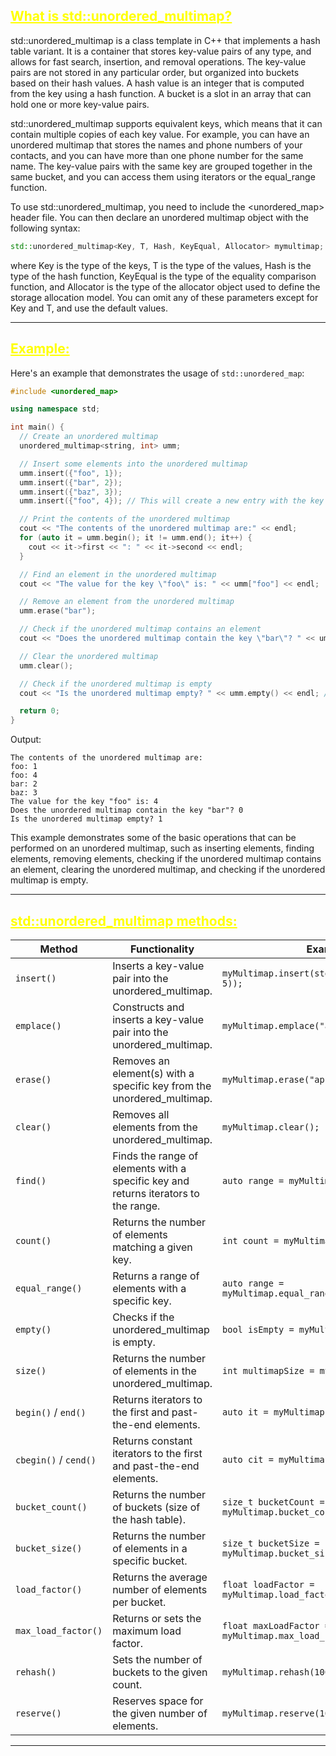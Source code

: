 ## <font color="yellow"><u>What is std::unordered_multimap?</u></font>

std::unordered_multimap is a class template in C++ that implements a hash table variant. It is a container that stores key-value pairs of any type, and allows for fast search, insertion, and removal operations. The key-value pairs are not stored in any particular order, but organized into buckets based on their hash values. A hash value is an integer that is computed from the key using a hash function. A bucket is a slot in an array that can hold one or more key-value pairs.

std::unordered_multimap supports equivalent keys, which means that it can contain multiple copies of each key value. For example, you can have an unordered multimap that stores the names and phone numbers of your contacts, and you can have more than one phone number for the same name. The key-value pairs with the same key are grouped together in the same bucket, and you can access them using iterators or the equal_range function.

To use std::unordered_multimap, you need to include the <unordered_map> header file. You can then declare an unordered multimap object with the following syntax:

```c++
std::unordered_multimap<Key, T, Hash, KeyEqual, Allocator> mymultimap;
```

where Key is the type of the keys, T is the type of the values, Hash is the type of the hash function, KeyEqual is the type of the equality comparison function, and Allocator is the type of the allocator object used to define the storage allocation model. You can omit any of these parameters except for Key and T, and use the default values.

---
## <font color="yellow"><u>Example:</u></font>

Here's an example that demonstrates the usage of `std::unordered_map`:

```c++
#include <unordered_map>

using namespace std;

int main() {
  // Create an unordered multimap
  unordered_multimap<string, int> umm;

  // Insert some elements into the unordered multimap
  umm.insert({"foo", 1});
  umm.insert({"bar", 2});
  umm.insert({"baz", 3});
  umm.insert({"foo", 4}); // This will create a new entry with the key "foo" and value 4, even though there is already an entry with the key "foo" and value 1.

  // Print the contents of the unordered multimap
  cout << "The contents of the unordered multimap are:" << endl;
  for (auto it = umm.begin(); it != umm.end(); it++) {
    cout << it->first << ": " << it->second << endl;
  }

  // Find an element in the unordered multimap
  cout << "The value for the key \"foo\" is: " << umm["foo"] << endl;

  // Remove an element from the unordered multimap
  umm.erase("bar");

  // Check if the unordered multimap contains an element
  cout << "Does the unordered multimap contain the key \"bar\"? " << umm.count("bar") << endl; // This will print "0", since the element with the key "bar" was removed.

  // Clear the unordered multimap
  umm.clear();

  // Check if the unordered multimap is empty
  cout << "Is the unordered multimap empty? " << umm.empty() << endl; // This will print "1", since the unordered multimap is now empty.

  return 0;
}
```

Output:

```
The contents of the unordered multimap are:
foo: 1
foo: 4
bar: 2
baz: 3
The value for the key "foo" is: 4
Does the unordered multimap contain the key "bar"? 0
Is the unordered multimap empty? 1
```

This example demonstrates some of the basic operations that can be performed on an unordered multimap, such as inserting elements, finding elements, removing elements, checking if the unordered multimap contains an element, clearing the unordered multimap, and checking if the unordered multimap is empty.

---
## <font color="yellow"><u>std::unordered_multimap methods:</u></f>

|Method|Functionality|Example|
|---|---|---|
|`insert()`|Inserts a key-value pair into the unordered_multimap.|`myMultimap.insert(std::make_pair("apple", 5));`|
|`emplace()`|Constructs and inserts a key-value pair into the unordered_multimap.|`myMultimap.emplace("apple", 5);`|
|`erase()`|Removes an element(s) with a specific key from the unordered_multimap.|`myMultimap.erase("apple");`|
|`clear()`|Removes all elements from the unordered_multimap.|`myMultimap.clear();`|
|`find()`|Finds the range of elements with a specific key and returns iterators to the range.|`auto range = myMultimap.find("apple");`|
|`count()`|Returns the number of elements matching a given key.|`int count = myMultimap.count("apple");`|
|`equal_range()`|Returns a range of elements with a specific key.|`auto range = myMultimap.equal_range("apple");`|
|`empty()`|Checks if the unordered_multimap is empty.|`bool isEmpty = myMultimap.empty();`|
|`size()`|Returns the number of elements in the unordered_multimap.|`int multimapSize = myMultimap.size();`|
|`begin()` / `end()`|Returns iterators to the first and past-the-end elements.|`auto it = myMultimap.begin();`|
|`cbegin()` / `cend()`|Returns constant iterators to the first and past-the-end elements.|`auto cit = myMultimap.cbegin();`|
|`bucket_count()`|Returns the number of buckets (size of the hash table).|`size_t bucketCount = myMultimap.bucket_count();`|
|`bucket_size()`|Returns the number of elements in a specific bucket.|`size_t bucketSize = myMultimap.bucket_size(0);`|
|`load_factor()`|Returns the average number of elements per bucket.|`float loadFactor = myMultimap.load_factor();`|
|`max_load_factor()`|Returns or sets the maximum load factor.|`float maxLoadFactor = myMultimap.max_load_factor();`|
|`rehash()`|Sets the number of buckets to the given count.|`myMultimap.rehash(100);`|
|`reserve()`|Reserves space for the given number of elements.|`myMultimap.reserve(100);`|

---

